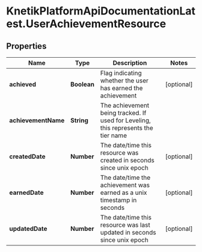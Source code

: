 # KnetikPlatformApiDocumentationLatest.UserAchievementResource

## Properties
Name | Type | Description | Notes
------------ | ------------- | ------------- | -------------
**achieved** | **Boolean** | Flag indicating whether the user has earned the achievement | [optional] 
**achievementName** | **String** | The achievement being tracked.  If used for Leveling, this represents the tier name | 
**createdDate** | **Number** | The date/time this resource was created in seconds since unix epoch | [optional] 
**earnedDate** | **Number** | The date/time the achievement was earned as a unix timestamp in seconds | [optional] 
**updatedDate** | **Number** | The date/time this resource was last updated in seconds since unix epoch | [optional] 


